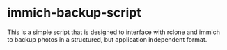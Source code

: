 # immich-backup-script
This is a simple script that is designed to interface with rclone and immich to backup photos in a structured, but application independent format.
